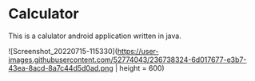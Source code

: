 # Calculator

This is a calulator android application written in java.

![Screenshot_20220715-115330](https://user-images.githubusercontent.com/52774043/236738324-6d017677-e3b7-43ea-8acd-8a7c44d5d0ad.png | height = 600)
